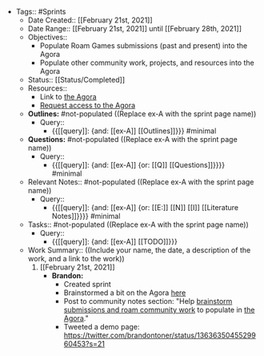 - Tags:: #Sprints
    - Date Created:: [[February 21st, 2021]]
    - Date Range:: [[February 21st, 2021]] until [[February 28th, 2021]]
    - Objectives::
        - Populate Roam Games submissions (past and present) into the Agora
        - Populate other community work, projects, and resources into the Agora
    - Status:: [[Status/Completed]]
    - Resources:: 
        - Link to [the Agora](https://roamresearch.com/#/app/The-Roaman-Agora)
        - [Request access to the Agora](https://roamresearch.com/#/app/The-Roaman-Agora/page/7-iN8IzpA)
    - **Outlines:** #not-populated ((Replace ex-A with the sprint page name))
        - Query::
            - {{[[query]]: {and: [[ex-A]] [[Outlines]]}}} #minimal
    - **Questions:** #not-populated ((Replace ex-A with the sprint page name))
        - Query::
            - {{[[query]]: {and: [[ex-A]] {or: [[Q]] [[Questions]]}}}} #minimal
    - Relevant Notes:: #not-populated ((Replace ex-A with the sprint page name))
        - Query::
            - {{[[query]]: {and: [[ex-A]] {or: [[E:]] [[N]] [[I]] [[Literature Notes]]}}}} #minimal
    - Tasks:: #not-populated ((Replace ex-A with the sprint page name))
        - Query:: 
            - {{[[query]]: {and: [[ex-A]] [[TODO]]}}}
    - Work Summary::  ((Include your name, the date, a description of the work, and a link to the work))
        1. [[February 21st, 2021]] 
            - **Brandon:** 
                - Created sprint
                - Brainstormed a bit on the Agora [here](https://roamresearch.com/#/app/The-Roaman-Agora/page/K5EWRHJVd)
                - Post to community notes section: "Help [brainstorm submissions and roam community work](((78frD4ZM9))) to populate in [the Agora](https://roamresearch.com/#/app/The-Roaman-Agora)."
                - Tweeted a demo page: https://twitter.com/brandontoner/status/1363635045529960453?s=21
